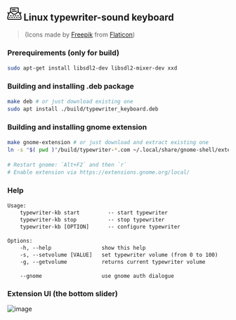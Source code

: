 <img src="https://raw.githubusercontent.com/ZhekehZ/linux-typewriter-kb/main/assets/typewriter.svg" 
  width="32" height="32" alt="Icon">
Linux typewriter-sound keyboard 
------
> (Icons made by [Freepik](https://www.freepik.com)  from [Flaticon](https://www.flaticon.com/))

### Prerequirements (only for build)

```sh 
sudo apt-get install libsdl2-dev libsdl2-mixer-dev xxd
```

### Building and installing .deb package
```sh
make deb # or just download existing one
sudo apt install ./build/typewriter_keyboard.deb
```

### Building and installing gnome extension
```sh
make gnome-extension # or just download and extract existing one
ln -s "$( pwd )"/build/typewriter-*.com ~/.local/share/gnome-shell/extensions/ 

# Restart gnome: `Alt+F2` and then `r`
# Enable extension via https://extensions.gnome.org/local/
```

### Help
```
Usage: 
    typewriter-kb start         -- start typewriter 
    typewriter-kb stop          -- stop typewriter
    typewriter-kb [OPTION]      -- configure typewriter

Options:
    -h, --help                show this help
    -s, --setvolume [VALUE]   set typewriter volume (from 0 to 100)
    -g, --getvolume           returns current typewriter volume 
 
    --gnome                   use gnome auth dialogue
```

### Extension UI (the bottom slider) 
![image](https://user-images.githubusercontent.com/14273096/129383204-f8e67c2d-6000-46ef-b319-e9144497ae6a.png)
 

